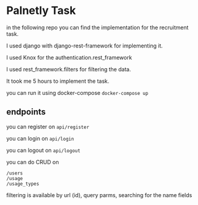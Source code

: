 # Palnetly Task

in the following repo you can find the implementation for the recruitment task.

I used django with django-rest-framework for implementing it.

I used Knox for the authentication.rest_framework

I used rest_framework.filters for filtering the data.

It took me 5 hours to implement the task.

you can run it using docker-compose `docker-compose up`

## endpoints

you can register on `api/register`

you can login on `api/login`

you can logout on `api/logout`

you can do CRUD on 

```
/users
/usage
/usage_types
```

filtering is available by url (id), query parms, searching for the name fields 